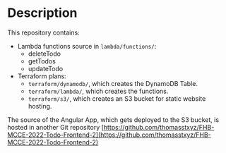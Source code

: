 # Description

This repository contains:

- Lambda functions source in `lambda/functions/`:
    - deleteTodo
    - getTodos
    - updateTodo
- Terraform plans:
    - `terraform/dynamodb/`, which creates the DynamoDB Table.
    - `terraform/lambda/`, which creates the functions.
    - `terraform/s3/`, which creates an S3 bucket for static website hosting.

The source of the Angular App, which gets deployed to the S3 bucket,
is hosted in another Git repository 
[https://github.com/thomasstxyz/FHB-MCCE-2022-Todo-Frontend-2](https://github.com/thomasstxyz/FHB-MCCE-2022-Todo-Frontend-2)
